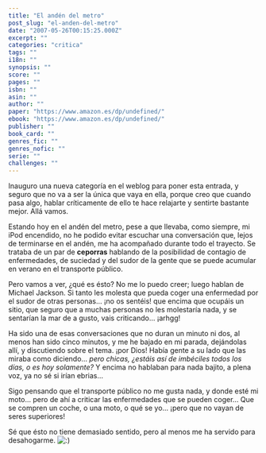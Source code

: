 ```yaml
---
title: "El andén del metro"
post_slug: "el-anden-del-metro"
date: "2007-05-26T00:15:25.000Z"
excerpt: ""
categories: "critica"
tags: ""
i18n: ""
synopsis: ""
score: ""
pages: ""
isbn: ""
asin: ""
author: ""
paper: "https://www.amazon.es/dp/undefined/"
ebook: "https://www.amazon.es/dp/undefined/"
publisher: ""
book_card: ""
genres_fic: ""
genres_nofic: ""
serie: ""
challenges: ""
---
```


Inauguro una nueva categoría en el weblog para poner esta entrada, y seguro que no va a ser la única que vaya en ella, porque creo que cuando pasa algo, hablar críticamente de ello te hace relajarte y sentirte bastante mejor. Allá vamos.

Estando hoy en el andén del metro, pese a que llevaba, como siempre, mi iPod encendido, no he podido evitar escuchar una conversación que, lejos de terminarse en el andén, me ha acompañado durante todo el trayecto. Se trataba de un par de **ceporras** hablando de la posibilidad de contagio de enfermedades, de suciedad y del sudor de la gente que se puede acumular en verano en el transporte público.

Pero vamos a ver, ¿qué es ésto? No me lo puedo creer; luego hablan de Michael Jackson. Si tanto les molesta que pueda coger una enfermedad por el sudor de otras personas… ¡no os sentéis! que encima que ocupáis un sitio, que seguro que a muchas personas no les molestaría nada, y se sentarían la mar de a gusto, vais criticando… ¡arhgg!

Ha sido una de esas conversaciones que no duran un minuto ni dos, al menos han sido cinco minutos, y me he bajado en mi parada, dejándolas allí, y discutiendo sobre el tema. ¡por Dios! Había gente a su lado que las miraba como diciendo… _pero chicas, ¿estáis así de imbéciles todos los días, o es hoy solamente?_ Y encima no hablaban para nada bajito, a plena voz, ya no sé si irían ebrias…

Sigo pensando que el transporte público no me gusta nada, y donde esté mi moto… pero de ahí a criticar las enfermedades que se pueden coger… Que se compren un coche, o una moto, o qué se yo… ¡pero que no vayan de seres superiores!

Sé que ésto no tiene demasiado sentido, pero al menos me ha servido para desahogarme. ![:)](http://fjp.es/wp-includes/images/smilies/icon_smile.gif)
